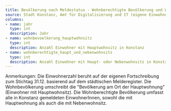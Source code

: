 ```yaml
---
title: Bevölkerung nach Meldestatus - Wohnberechtigte Bevölkerung und Wohnbevölkerung 
source: Stadt Konstanz, Amt für Digitalisierung und IT (eigene Einwohnerfortschreibung)
columns:
- name: jahr
  type: int
  description: Jahr 
- name: wohnbevoelkerung_hauptwohnsitz
  type: int
  description: Anzahl Einwohner mit Hauptwohnsitz in Konstanz
- name: wohnberechtigte_haupt_und_nebenwohnsitz
  type: int
  description: Anzahl Einwohner mit Haupt- oder Nebenwohnsitz in Konstanz
---
```

Anmerkungen:
Die Einwohnerzahl beruht auf der eigenen Fortschreibung zum Stichtag 31.12. basierend auf dem städtischen Melderegister. Die Wohnbevölkerung  umschreibt die "Bevölkerung am Ort der Hauptwohnung" (Einwohner mit Hauptwohnsitz). Die Wohnberechtigte Bevölkerung umfasst alle in Konstanz gemeldeten EinwohnerInnen, sowohl die mit Hauptwohnung als auch die mit Nebenwohnsitz.
